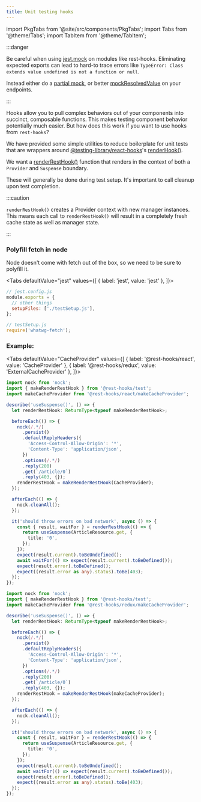 ```yaml
---
title: Unit testing hooks
---
```

import PkgTabs from '@site/src/components/PkgTabs';
import Tabs from '@theme/Tabs';
import TabItem from '@theme/TabItem';

:::danger

Be careful when using [jest.mock](https://jestjs.io/docs/jest-object#jestmockmodulename-factory-options) on modules like rest-hooks. Eliminating expected
exports can lead to hard-to trace
errors like `TypeError: Class extends value undefined is not a function or null`.

Instead either do a [partial mock](https://jestjs.io/docs/mock-functions#mocking-partials),
or better [mockResolvedValue](https://jestjs.io/docs/mock-functions#mocking-modules) on your
endpoints.

:::

Hooks allow you to pull complex behaviors out of your components into succinct,
composable functions. This makes testing component behavior potentially much
easier. But how does this work if you want to use hooks from `rest-hooks`?

We have provided some simple utilities to reduce boilerplate for unit tests
that are wrappers around [@testing-library/react-hooks](https://github.com/testing-library/react-hooks-testing-library)'s [renderHook()](https://react-hooks-testing-library.com/reference/api#renderhook-options).

We want a [renderRestHook()](../api/makeRenderRestHook#renderresthook) function that renders in the context of both
a `Provider` and `Suspense` boundary.

These will generally be done during test setup. It's important to call cleanup
upon test completion.

:::caution

`renderRestHook()` creates a Provider context with new manager instances. This means each call
to `renderRestHook()` will result in a completely fresh cache state as well as manager state.

:::

### Polyfill fetch in node

Node doesn't come with fetch out of the box, so we need to be sure to polyfill it.

<PkgTabs pkgs="whatwg-fetch" dev />

<Tabs
defaultValue="jest"
values={[
{ label: 'jest', value: 'jest' },
]}>
<TabItem value="jest">


```js
// jest.config.js
module.exports = {
  // other things
  setupFiles: ['./testSetup.js'],
};
```
```js
// testSetup.js
require('whatwg-fetch');
```

</TabItem>
</Tabs>

### Example:

<Tabs
defaultValue="CacheProvider"
values={[
{ label: '@rest-hooks/react', value: 'CacheProvider' },
{ label: '@rest-hooks/redux', value: 'ExternalCacheProvider' },
]}>
<TabItem value="CacheProvider">

```typescript
import nock from 'nock';
import { makeRenderRestHook } from '@rest-hooks/test';
import makeCacheProvider from '@rest-hooks/react/makeCacheProvider';

describe('useSuspense()', () => {
  let renderRestHook: ReturnType<typeof makeRenderRestHook>;

  beforeEach(() => {
    nock(/.*/)
      .persist()
      .defaultReplyHeaders({
        'Access-Control-Allow-Origin': '*',
        'Content-Type': 'application/json',
      })
      .options(/.*/)
      .reply(200)
      .get(`/article/0`)
      .reply(403, {});
    renderRestHook = makeRenderRestHook(CacheProvider);
  });

  afterEach(() => {
    nock.cleanAll();
  });

  it('should throw errors on bad network', async () => {
    const { result, waitFor } = renderRestHook(() => {
      return useSuspense(ArticleResource.get, {
        title: '0',
      });
    });
    expect(result.current).toBeUndefined();
    await waitFor(() => expect(result.current).toBeDefined());
    expect(result.error).toBeDefined();
    expect((result.error as any).status).toBe(403);
  });
});
```

</TabItem>
<TabItem value="ExternalCacheProvider">

```typescript
import nock from 'nock';
import { makeRenderRestHook } from '@rest-hooks/test';
import makeCacheProvider from '@rest-hooks/redux/makeCacheProvider';

describe('useSuspense()', () => {
  let renderRestHook: ReturnType<typeof makeRenderRestHook>;

  beforeEach(() => {
    nock(/.*/)
      .persist()
      .defaultReplyHeaders({
        'Access-Control-Allow-Origin': '*',
        'Content-Type': 'application/json',
      })
      .options(/.*/)
      .reply(200)
      .get(`/article/0`)
      .reply(403, {});
    renderRestHook = makeRenderRestHook(makeCacheProvider);
  });

  afterEach(() => {
    nock.cleanAll();
  });

  it('should throw errors on bad network', async () => {
    const { result, waitFor } = renderRestHook(() => {
      return useSuspense(ArticleResource.get, {
        title: '0',
      });
    });
    expect(result.current).toBeUndefined();
    await waitFor(() => expect(result.current).toBeDefined());
    expect(result.error).toBeDefined();
    expect((result.error as any).status).toBe(403);
  });
});
```

</TabItem>
</Tabs>
